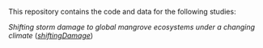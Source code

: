 This repository contains the code and data for the following studies: 

 _Shifting storm damage to global mangrove ecosystems under a changing climate_ ([_shiftingDamage_](https://github.com/moyu-ENV/codeAndData/tree/main/shiftingDamage)) 
